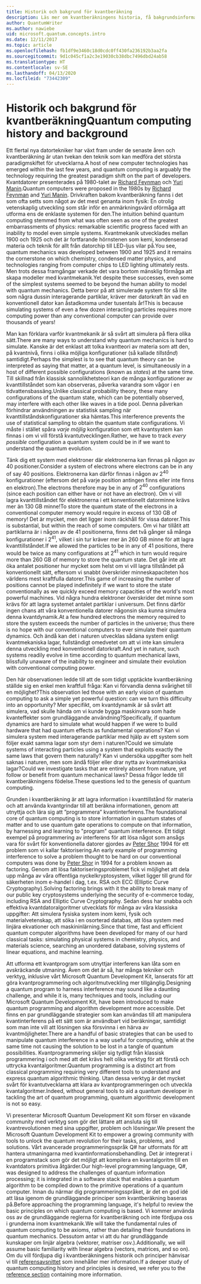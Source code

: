 ```yaml
---
title: Historik och bakgrund för kvantberäkning
description: Läs mer om kvantberäkningens historia, få bakgrundsinformation som beskriver hur det fungerar och lär dig mer om Microsoft Quantum Development Kit.
author: QuantumWriter
ms.author: nawiebe
uid: microsoft.quantum.concepts.intro
ms.date: 12/11/2017
ms.topic: article
ms.openlocfilehash: fb1df9e3460c18d0cdc0ff430fa236192b3aa2fa
ms.sourcegitcommit: 9d1c045cf1a2c3e19030cb38dbc7496dbd24ab58
ms.translationtype: HT
ms.contentlocale: sv-SE
ms.lasthandoff: 04/13/2020
ms.locfileid: "73442309"
---
```

# <a name="quantum-computing-history-and-background"></a><span data-ttu-id="8fb26-103">Historik och bakgrund för kvantberäkning</span><span class="sxs-lookup"><span data-stu-id="8fb26-103">Quantum computing history and background</span></span>

<span data-ttu-id="8fb26-104">Ett flertal nya datortekniker har växt fram under de senaste åren och kvantberäkning är utan tvekan den teknik som kan medföra det största paradigmskiftet för utvecklarna.</span><span class="sxs-lookup"><span data-stu-id="8fb26-104">A host of new computer technologies has emerged within the last few years, and quantum computing is arguably the technology requiring the greatest paradigm shift on the part of developers.</span></span>  <span data-ttu-id="8fb26-105">Kvantdatorer presenterades på 1980-talet av [Richard Feynman](https://en.wikipedia.org/wiki/Richard_Feynman) och [Yuri Manin](https://en.wikipedia.org/wiki/Yuri_Manin).</span><span class="sxs-lookup"><span data-stu-id="8fb26-105">Quantum computers were proposed in the 1980s by [Richard Feynman](https://en.wikipedia.org/wiki/Richard_Feynman) and [Yuri Manin](https://en.wikipedia.org/wiki/Yuri_Manin).</span></span>  <span data-ttu-id="8fb26-106">Drivkraften bakom kvantberäkning fanns i det som ofta setts som något av det mest genanta inom fysik: En otrolig vetenskaplig utveckling som står inför en anmärkningsvärd oförmåga att utforma ens de enklaste systemen för den.</span><span class="sxs-lookup"><span data-stu-id="8fb26-106">The intuition behind quantum computing stemmed from what was often seen as one of the greatest embarrassments of physics: remarkable scientific progress faced with an inability to model even simple systems.</span></span> <span data-ttu-id="8fb26-107">Kvantmekanik utvecklades mellan 1900 och 1925 och det är fortfarande hörnstenen som kemi, kondenserad materia och teknik för allt från datorchip till LED-ljus vilar på.</span><span class="sxs-lookup"><span data-stu-id="8fb26-107">You see, quantum mechanics was developed between 1900 and 1925 and it remains the cornerstone on which chemistry, condensed matter physics, and technologies ranging from computer chips to LED lighting ultimately rests.</span></span>  <span data-ttu-id="8fb26-108">Men trots dessa framgångar verkade det vara bortom mänsklig förmåga att skapa modeller med kvantmekanik.</span><span class="sxs-lookup"><span data-stu-id="8fb26-108">Yet despite these successes, even some of the simplest systems seemed to be beyond the human ability to model with quantum mechanics.</span></span>  <span data-ttu-id="8fb26-109">Detta beror på att simulerade system för så lite som några dussin interagerande partiklar, kräver mer datorkraft än vad en konventionell dator kan åstadkomma under tusentals år!</span><span class="sxs-lookup"><span data-stu-id="8fb26-109">This is because simulating systems of even a few dozen interacting particles requires more computing power than any conventional computer can provide over thousands of years!</span></span>

<span data-ttu-id="8fb26-110">Man kan förklara varför kvantmekanik är så svårt att simulera på flera olika sätt.</span><span class="sxs-lookup"><span data-stu-id="8fb26-110">There are many ways to understand why quantum mechanics is hard to simulate.</span></span>  <span data-ttu-id="8fb26-111">Kanske är det enklast att tolka kvantteori av materia som att den, på kvantnivå, finns i olika möjliga konfigurationer (så kallade *tillstånd*) samtidigt.</span><span class="sxs-lookup"><span data-stu-id="8fb26-111">Perhaps the simplest is to see that quantum theory can be interpreted as saying that matter, at a quantum level, is simultaneously in a host of different possible configurations (known as *states*) at the same time.</span></span>  <span data-ttu-id="8fb26-112">Till skillnad från klassisk sannolikhetsteori kan de många konfigurationer av kvanttillståndet som kan observeras, påverka varandra som vågor i en tidvattensbassäng.</span><span class="sxs-lookup"><span data-stu-id="8fb26-112">Unlike classical probability theory, these many configurations of the quantum state, which can be potentially observed, may interfere with each other like waves in a tide pool.</span></span>  <span data-ttu-id="8fb26-113">Denna påverkan förhindrar användningen av statistisk sampling när kvanttillståndskonfigurationer ska hämtas.</span><span class="sxs-lookup"><span data-stu-id="8fb26-113">This interference prevents the use of statistical sampling to obtain the quantum state configurations.</span></span>  <span data-ttu-id="8fb26-114">Vi måste i stället spåra *varje möjlig* konfiguration som ett kvantsystem kan finnas i om vi vill förstå kvantutvecklingen.</span><span class="sxs-lookup"><span data-stu-id="8fb26-114">Rather, we have to track *every possible* configuration a quantum system could be in if we want to understand the quantum evolution.</span></span>  

<span data-ttu-id="8fb26-115">Tänk dig ett system med elektroner där elektronerna kan finnas på någon av $40$ positioner.</span><span class="sxs-lookup"><span data-stu-id="8fb26-115">Consider a system of electrons where electrons can be in any of say $40$ positions.</span></span>  <span data-ttu-id="8fb26-116">Elektronerna kan därför finnas i någon av $2^{40}$ konfigurationer (eftersom det på varje position antingen finns eller inte finns en elektron).</span><span class="sxs-lookup"><span data-stu-id="8fb26-116">The electrons therefore may be in any of $2^{40}$ configurations (since each position can either have or not have an electron).</span></span> <span data-ttu-id="8fb26-117">Om vi vill lagra kvanttillståndet för elektronerna i ett konventionellt datorminne krävs mer än $130$ GB minne!</span><span class="sxs-lookup"><span data-stu-id="8fb26-117">To store the quantum state of the electrons in a conventional computer memory would require in excess of $130$ GB of memory!</span></span>  <span data-ttu-id="8fb26-118">Det är mycket, men det ligger inom räckhåll för vissa datorer.</span><span class="sxs-lookup"><span data-stu-id="8fb26-118">This is substantial, but within the reach of some computers.</span></span>  <span data-ttu-id="8fb26-119">Om vi har tillåtit att partiklarna är i någon av de $41$ positionerna, finns det två gånger så många konfigurationer i $2^{41}$, vilket i sin tur kräver mer än $260$ GB minne för att lagra kvanttillståndet.</span><span class="sxs-lookup"><span data-stu-id="8fb26-119">If we allowed the particles to be in any of $41$ positions, there would be twice as many configurations at $2^{41}$ which in turn would require more than $260$ GB of memory to store the quantum state.</span></span> <span data-ttu-id="8fb26-120">Det går inte att öka antalet positioner hur mycket som helst om vi vill lagra tillståndet på konventionellt sätt, eftersom vi snabbt överskrider minneskapaciteten hos världens mest kraftfulla datorer.</span><span class="sxs-lookup"><span data-stu-id="8fb26-120">This game of increasing the number of positions cannot be played indefinitely if we want to store the state conventionally as we quickly exceed memory capacities of the world's most powerful machines.</span></span>  <span data-ttu-id="8fb26-121">Vid några hundra elektroner överskrider det minne som krävs för att lagra systemet antalet partiklar i universum. Det finns därför ingen chans att våra konventionella datorer någonsin ska kunna simulera denna kvantdynamik.</span><span class="sxs-lookup"><span data-stu-id="8fb26-121">At a few hundred electrons the memory required to store the system exceeds the number of particles in the universe; thus there is no hope with our conventional computers to ever simulate their quantum dynamics.</span></span> <span data-ttu-id="8fb26-122">Och ändå kan det i naturen utvecklas sådana system enligt kvantmekaniska lagar, fullständigt omedvetet om att vi inte kan simulera denna utveckling med konventionell datorkraft.</span><span class="sxs-lookup"><span data-stu-id="8fb26-122">And yet in nature, such systems readily evolve in time according to quantum mechanical laws, blissfully unaware of the inability to engineer and simulate their evolution with conventional computing power.</span></span>

<span data-ttu-id="8fb26-123">Den här observationen ledde till att de som tidigt upptäckte kvantberäkning ställde sig en enkel men kraftfull fråga: Kan vi förvandla denna svårighet till en möjlighet?</span><span class="sxs-lookup"><span data-stu-id="8fb26-123">This observation led those with an early vision of quantum computing to ask a simple yet powerful question: can we turn this difficulty into an opportunity?</span></span>  <span data-ttu-id="8fb26-124">Mer specifikt, om kvantdynamik är så svårt att simulera, vad skulle hända om vi kunde bygga maskinvara som hade kvanteffekter som grundläggande användning?</span><span class="sxs-lookup"><span data-stu-id="8fb26-124">Specifically, if quantum dynamics are hard to simulate what would happen if we were to build hardware that had quantum effects as fundamental operations?</span></span>  <span data-ttu-id="8fb26-125">Kan vi simulera system med interagerande partiklar med hjälp av ett system som följer exakt samma lagar som styr dem i naturen?</span><span class="sxs-lookup"><span data-stu-id="8fb26-125">Could we simulate systems of interacting particles using a system that exploits exactly the same laws that govern them naturally?</span></span> <span data-ttu-id="8fb26-126">Kan vi undersöka uppgifter som helt saknas i naturen, men som ändå följer eller drar nytta av kvantmekaniska lagar?</span><span class="sxs-lookup"><span data-stu-id="8fb26-126">Could we investigate tasks that are entirely absent from nature, yet follow or benefit from quantum mechanical laws?</span></span>  <span data-ttu-id="8fb26-127">Dessa frågor ledde till kvantberäkningens födelse.</span><span class="sxs-lookup"><span data-stu-id="8fb26-127">These questions led to the genesis of quantum computing.</span></span>

<span data-ttu-id="8fb26-128">Grunden i kvantberäkning är att lagra information i kvanttillstånd för materia och att använda kvantgrindar till att beräkna informationen, genom att utnyttja och lära sig att ”programmera” kvantinterferens.</span><span class="sxs-lookup"><span data-stu-id="8fb26-128">The foundational core of quantum computing is to store information in quantum states of matter and to use quantum gate operations to compute on that information, by harnessing and learning to "program" quantum interference.</span></span>  <span data-ttu-id="8fb26-129">Ett tidigt exempel på programmering av interferens för att lösa något som ansågs vara för svårt för konventionella datorer gjordes av [Peter Shor](https://en.wikipedia.org/wiki/Peter_Shor) 1994 för ett problem som vi kallar faktorisering.</span><span class="sxs-lookup"><span data-stu-id="8fb26-129">An early example of programming interference to solve a problem thought to be hard on our conventional computers was done by [Peter Shor](https://en.wikipedia.org/wiki/Peter_Shor) in 1994 for a problem known as factoring.</span></span>  <span data-ttu-id="8fb26-130">Genom att lösa faktoriseringsproblemet fick vi möjlighet att dela upp många av våra offentliga nyckelkryptosystem, vilket ligger till grund för säkerheten inom e-handel i dag, t.ex. RSA och ECC (Elliptic Curve Cryptography).</span><span class="sxs-lookup"><span data-stu-id="8fb26-130">Solving factoring brings with it the ability to break many of our public key cryptosystems underlying the security of e-commerce today, including RSA and Elliptic Curve Cryptography.</span></span>  <span data-ttu-id="8fb26-131">Sedan dess har snabba och effektiva kvantdatoralgoritmer utvecklats för många av våra klassiska uppgifter: Att simulera fysiska system inom kemi, fysik och materialvetenskap, att söka i en osorterad databas, att lösa system med linjära ekvationer och maskininlärning.</span><span class="sxs-lookup"><span data-stu-id="8fb26-131">Since that time, fast and efficient quantum computer algorithms have been developed for many of our hard classical tasks: simulating physical systems in chemistry, physics, and materials science, searching an unordered database, solving systems of linear equations, and machine learning.</span></span>

<span data-ttu-id="8fb26-132">Att utforma ett kvantprogram som utnyttjar interferens kan låta som en avskräckande utmaning. Även om det är så, har många tekniker och verktyg, inklusive vårt Microsoft Quantum Development Kit, lanserats för att göra kvantprogrammering och algoritmutveckling mer tillgänglig.</span><span class="sxs-lookup"><span data-stu-id="8fb26-132">Designing a quantum program to harness interference may sound like a daunting challenge, and while it is, many techniques and tools, including our Microsoft Quantum Development Kit, have been introduced to make quantum programming and algorithm development more accessible.</span></span> <span data-ttu-id="8fb26-133">Det finns en par grundläggande strategier som kan användas till att manipulera kvantinterferens på ett sätt som är användbart vid beräkningar, samtidigt som man inte vill att lösningen ska försvinna i en härva av kvantmöjligheter.</span><span class="sxs-lookup"><span data-stu-id="8fb26-133">There are a handful of basic strategies that can be used to manipulate quantum interference in a way useful for computing, while at the same time not causing the solution to be lost in a tangle of quantum possibilities.</span></span> <span data-ttu-id="8fb26-134">Kvantprogrammering skiljer sig tydligt från klassisk programmering i och med att det krävs helt olika verktyg för att förstå och uttrycka kvantalgoritmer.</span><span class="sxs-lookup"><span data-stu-id="8fb26-134">Quantum programming is a distinct art from classical programming requiring very different tools to understand and express quantum algorithmic thinking.</span></span> <span data-ttu-id="8fb26-135">Utan dessa verktyg är det mycket svårt för kvantutvecklarna att klara av kvantprogrammeringen och utveckla kvantalgoritmer.</span><span class="sxs-lookup"><span data-stu-id="8fb26-135">Indeed, without general tools to aid a quantum developer in tackling the art of quantum programming, quantum algorithmic development is not so easy.</span></span>

<span data-ttu-id="8fb26-136">Vi presenterar Microsoft Quantum Development Kit som förser en växande community med verktyg som gör det lättare att ansluta sig till kvantrevolutionen med sina uppgifter, problem och lösningar.</span><span class="sxs-lookup"><span data-stu-id="8fb26-136">We present the Microsoft Quantum Development Kit to empower a growing community with tools to unlock the quantum revolution for their tasks, problems, and solutions.</span></span> <span data-ttu-id="8fb26-137">Vårt avancerade programmeringsspråk Q# har utformats för att hantera utmaningarna med kvantinformationsbehandling. Det är integrerat i en programstack som gör det möjligt att kompilera en kvantalgoritm till en kvantdators primitiva åtgärder.</span><span class="sxs-lookup"><span data-stu-id="8fb26-137">Our high-level programming language, Q#, was designed to address the challenges of quantum information processing; it is integrated in a software stack that enables a quantum algorithm to be compiled down to the primitive operations of a quantum computer.</span></span>  <span data-ttu-id="8fb26-138">Innan du närmar dig programmeringsspråket, är det en god idé att läsa igenom de grundläggande principer som kvantberäkning baseras på.</span><span class="sxs-lookup"><span data-stu-id="8fb26-138">Before approaching the programming language, it's helpful to review the basic principles on which quantum computing is based.</span></span> <span data-ttu-id="8fb26-139">Vi kommer använda oss av de grundläggande reglerna för kvantberäkning och inte fördjupa oss i grunderna inom kvantmekanik.</span><span class="sxs-lookup"><span data-stu-id="8fb26-139">We will take the fundamental rules of quantum computing to be axioms, rather than detailing their foundations in quantum mechanics.</span></span> <span data-ttu-id="8fb26-140">Dessutom antar vi att du har grundläggande kunskaper om linjär algebra (vektorer, matriser osv.).</span><span class="sxs-lookup"><span data-stu-id="8fb26-140">Additionally, we will assume basic familiarity with linear algebra (vectors, matrices, and so on).</span></span> <span data-ttu-id="8fb26-141">Om du vill fördjupa dig i kvantberäkningens historik och principer hänvisar vi till [referensavsnittet](xref:microsoft.quantum.more-information) som innehåller mer information.</span><span class="sxs-lookup"><span data-stu-id="8fb26-141">If a deeper study of quantum computing history and principles is desired, we refer you to the  [reference section](xref:microsoft.quantum.more-information) containing more information.</span></span>
